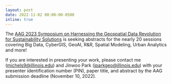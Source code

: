 ```yaml
---
layout: post
date: 2022-11-02 00:00:00-0500
inline: true
---
```


The [AAG 2023 Symposium on Harnessing the Geospatial Data Revolution for Sustainability Solutions](https://iguide.illinois.edu/aag-2023-symposium-on-harnessing-the-geospatial-data-revolution-for-sustainability-solutions/) is seeking abstracts for the nearly 20 sessions covering Big Data, CyberGIS, GeoAI, R&R, Spatial Modeling, Urban Analytics and more!  

If you are interested in presenting your work, please contact me (michels9@illinois.edu) and Jinwoo Park (jparkgeo@illinois.edu) with your presenter identification number (PIN), paper title, and abstract by the AAG submission deadline (November 10, 2022).